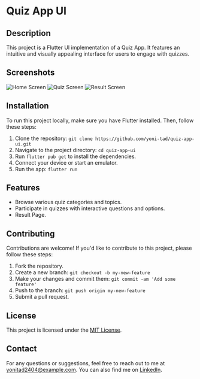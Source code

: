 # Quiz App UI

## Description

This project is a Flutter UI implementation of a Quiz App. It features an intuitive and visually appealing interface for users to engage with quizzes.

## Screenshots

![Home Screen](assets/screenshots/01.png)
![Quiz Screen](assets/screenshots/02.png)
![Result Screen](assets/screenshots/03.png)

## Installation

To run this project locally, make sure you have Flutter installed. Then, follow these steps:

1. Clone the repository: `git clone https://github.com/yoni-tad/quiz-app-ui.git`
2. Navigate to the project directory: `cd quiz-app-ui`
3. Run `flutter pub get` to install the dependencies.
4. Connect your device or start an emulator.
5. Run the app: `flutter run`

## Features

- Browse various quiz categories and topics.
- Participate in quizzes with interactive questions and options.
- Result Page.

## Contributing

Contributions are welcome! If you'd like to contribute to this project, please follow these steps:

1. Fork the repository.
2. Create a new branch: `git checkout -b my-new-feature`
3. Make your changes and commit them: `git commit -am 'Add some feature'`
4. Push to the branch: `git push origin my-new-feature`
5. Submit a pull request.

## License

This project is licensed under the [MIT License](LICENSE).

## Contact

For any questions or suggestions, feel free to reach out to me at [yonitad2404@example.com](mailto:yonitad2404@example.com). You can also find me on [LinkedIn](https://www.linkedin.com/in/yoni-tad/).
